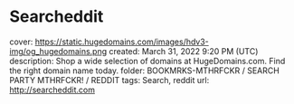 # Searcheddit

cover: https://static.hugedomains.com/images/hdv3-img/og_hugedomains.png
created: March 31, 2022 9:20 PM (UTC)
description: Shop a wide selection of domains at HugeDomains.com. Find the right domain name today.
folder: BOOKMRKS-MTHRFCKR / SEARCH PARTY MTHRFCKR! / REDDIT
tags: Search, reddit
url: http://searcheddit.com